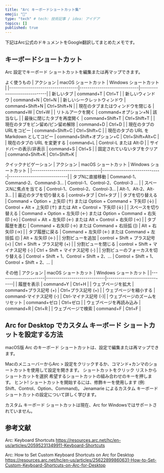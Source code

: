 ```yaml
---
title: "Arc キーボードショートカット集"
emoji: "🌟"
type: "tech" # tech: 技術記事 / idea: アイデア
topics: []
published: true
---
```


下記はArc公式のドキュメントをGoogle翻訳してまとめたメモです。

## キーボードショートカット

Arc 設定でキーボード ショートカットを編集または再マップできます。 

よく使うもの
| アクション                        | macOS ショートカット          | Windows ショートカット       |
|-----------------------------------|------------------------------|------------------------------|
| 新しいタブ                        | command+T                   | Ctrl+T               |
| 新しいウィンドウ                  | command+N                   | Ctrl+N               |
| 新しいシークレットウィンドウ      | command+Shift+N             | Ctrl+Shift+N        |
| 現在のタブまたはウィンドウを閉じる | command+W                   | Ctrl+W               |
| リトルアークを開く                | command+オプション+N        | 該当なし                     |
| 最後に閉じたタブを再度開く        | command+Shift+T             | Ctrl+Shift+T        |
| 現在のタブをピン留め/ピン留め解除  | command+D                   | Ctrl+D               |
| 現在のタブのURLをコピー           | command+Shift+C             | Ctrl+Shift+C        |
| 現在のタブの URL を Markdown としてコピー | command+Shift+オプション+C | Ctrl+Shift+Alt+C    |
| 現在のタブの URL を変更する       | command+L                   | Control-L または Alt-D       |
| サイドバーの表示/非表示           | command+S                   | Ctrl+S               |
| 固定されていないタブをクリア       | command+Shift+K             | Ctrl+Shift+K        |
 
クイックナビゲーション
| アクション                        | macOS ショートカット          | Windows ショートカット       |
|-----------------------------------|------------------------------|------------------------------|
| タブNに直接移動                   | Command-1、Command-2、Command-3... | Control-1、Control-2、Control-3 ... |
| スペースNに焦点を当てる           | Control-1、Control-2、Control-3… | Alt-1、Alt-2、Alt-3…         |
| 最近のタブを切り替える            | control+タブ             | Ctrl+タブ             |
| タブを切り替える                  | Command + Option + 上矢印 (↑) または Option + Command + 下矢印 (↓) | Control + Alt + 上矢印 (↑) または Alt + Control + 下矢印 (↓) |
| スペースを切り替える              | Command + Option + 左矢印 (←) または Option + Command + 右矢印 (→) | Control + Alt + 左矢印 (←) または Alt + Control + 右矢印 (→) |
| タブ履歴を進む                    | Command + 右矢印 (→) または Command + 右括弧 (]) | Alt + 右矢印 (→)             |
| タブ履歴に戻る                    | Command + 左矢印 (←) または Command + 左括弧 ([) | Alt + 左矢印 (←)             |
| 分割ビューを追加                  | control + Shift + プラス記号 (+) | Ctrl + Shift + プラス記号 (+) |
| 分割ビューを閉じる                | control + Shift + マイナス記号 (-) | Ctrl + Shift + マイナス記号 (-) |
| 分割ビューのフォーカスを切り替える | Control + Shift + 1、Control + Shift + 2、... | Control + Shift + 1、Control + Shift + 2、... |
 
その他
| アクション            | macOS ショートカット          | Windows ショートカット       |
|-----------------------|------------------------------|------------------------------|
| 履歴を表示            | command+Y                   | Ctrl+H               |
| ウェブページを拡大    | command+プラス記号 (+)      | Ctrl+プラス記号 (+)  |
| ウェブページを縮小する | command-マイナス記号 (-)    | Ctrl-マイナス記号 (-)|
| ウェブページのズームをリセット | command+ゼロ              | Ctrl+ゼロ            |
| ウェブページを再読み込み | command+R                   | Ctrl+R               |
| ウェブページで検索    | command+F                   | Ctrl+F               |
 
## Arc for Desktop でカスタム キーボード ショートカットを設定する方法
macOS版 Arc のキーボード ショートカットは、設定で編集または再マップできます。

MacのメニューバーからArc > 設定をクリックするか、コマンド+カンマのショートカットを使用して設定を開きます。
ショートカットをクリック 
リストからショートカットを選択 
希望するショートカットの組み合わせのキーを押します。
ヒント! ショートカットを開始するには、修飾キーを使用します (例: Shift、Control、Option、Command)。
Jenamarie によるカスタム キーボード ショートカットの設定について詳しく学びます。

カスタム キーボード ショートカットは現在、Arc for Windowsではサポートされていません。

## 参考文献

Arc: Keyboard Shortcuts
https://resources.arc.net/hc/en-us/articles/20595231349911-Keyboard-Shortcuts

Arc: How to Set Custom Keyboard Shortcuts on Arc for Desktop
https://resources.arc.net/hc/en-us/articles/25622899860631-How-to-Set-Custom-Keyboard-Shortcuts-on-Arc-for-Desktop